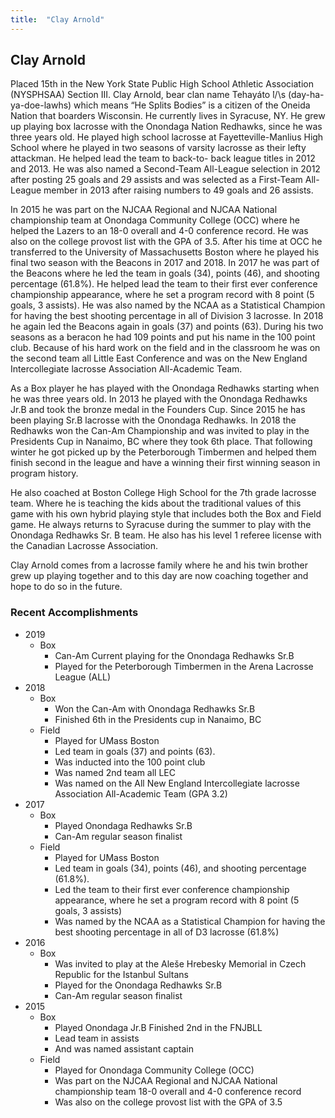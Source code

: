 ```yaml
---
title:  "Clay Arnold"
---
```


## Clay Arnold  

Placed 15th in the New York State Public High School Athletic Association (NYSPHSAA) Section III. Clay Arnold, bear clan name Tehayáto ̇l/\\s (day-ha-ya-doe-lawhs) which means “He Splits Bodies” is a citizen of the Oneida Nation that boarders Wisconsin. He currently lives in Syracuse, NY. He grew up playing box lacrosse with the Onondaga Nation Redhawks, since he was three years old. He played high school lacrosse at Fayetteville-Manlius High School where he played in two seasons of varsity lacrosse as their lefty attackman. He helped lead the team to back-to- back league titles in 2012 and 2013. He was also named a Second-Team All-League selection in 2012 after posting 25 goals and 29 assists and was selected as a First-Team All-League member in 2013 after raising numbers to 49 goals and 26 assists.  

In 2015 he was part on the NJCAA Regional and NJCAA National championship team at Onondaga Community College (OCC) where he helped the Lazers to an 18-0 overall and 4-0 conference record. He was also on the college provost list with the GPA of 3.5. After his time at OCC he transferred to the University of Massachusetts Boston where he played his final two season with the Beacons in 2017 and 2018. In 2017 he was part of the Beacons where he led the team in goals (34), points (46), and shooting percentage (61.8%). He helped lead the team to their first ever conference championship appearance, where he set a program record with 8 point (5 goals, 3 assists). He was also named by the NCAA as a Statistical Champion for having the best shooting percentage in all of Division 3 lacrosse. In 2018 he again led the Beacons again in goals (37) and points (63). During his two seasons as a beracon he had 109 points and put his name in the 100 point club. Because of his hard work on the field and in the classroom he was on the second team all Little East Conference and was on the New England Intercollegiate lacrosse Association All-Academic Team.  

As a Box player he has played with the Onondaga Redhawks starting when he was three years old. In 2013 he played with the Onondaga Redhawks Jr.B and took the bronze medal in the Founders Cup. Since 2015 he has been playing Sr.B lacrosse with the Onondaga Redhawks. In 2018 the Redhawks won the Can-Am Championship and was invited to play in the Presidents Cup in Nanaimo, BC where they took 6th place. That following winter he got picked up by the Peterborough Timbermen and helped them finish second in the league and have a winning their first winning season in program history.  

He also coached at Boston College High School for the 7th grade lacrosse team. Where he is teaching the kids about the traditional values of this game with his own hybrid playing style that includes both the Box and Field game. He always returns to Syracuse during the summer to play with the Onondaga Redhawks Sr. B team. He also has his level 1 referee license with the Canadian Lacrosse Association.  

Clay Arnold comes from a lacrosse family where he and his twin brother grew up playing together and to this day are now coaching together and hope to do so in the future.  

### Recent Accomplishments
- 2019
  -	Box
    - Can-Am Current playing for the Onondaga Redhawks Sr.B
    - Played for the Peterborough Timbermen in the Arena Lacrosse League (ALL)
- 2018
  -	Box
    - Won the Can-Am with Onondaga Redhawks Sr.B
    - Finished 6th in the Presidents cup in Nanaimo, BC
  -	Field
    - Played for UMass Boston
    - Led team in goals (37) and points (63).
    - Was inducted into the 100 point club
    - Was named 2nd team all LEC
    - Was named on the All New England Intercollegiate lacrosse Association All-Academic Team (GPA 3.2)
- 2017
  -	Box
    - Played Onondaga Redhawks Sr.B
    - Can-Am regular season finalist
  -	Field
    - Played for UMass Boston
    - Led team in goals (34), points (46), and shooting percentage (61.8%).
    - Led the team to their first ever conference championship appearance, where he set a program record with 8 point (5 goals, 3 assists)
    - Was named by the NCAA as a Statistical Champion for having the best shooting percentage in all of D3 lacrosse (61.8%)
- 2016
  -	Box
    - Was invited to play at the Aleše Hrebesky Memorial in Czech Republic for the Istanbul Sultans
    - Played for the Onondaga Redhawks Sr.B
    - Can-Am regular season finalist
- 2015
  -	Box
    - Played Onondaga Jr.B Finished 2nd in the FNJBLL
    - Lead team in assists
    - And was named assistant captain
  -	Field
    - Played for Onondaga Community College (OCC)
    - Was part on the NJCAA Regional and NJCAA National championship team 18-0 overall and 4-0 conference record
    - Was also on the college provost list with the GPA of 3.5
